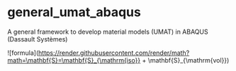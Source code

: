 # general_umat_abaqus
A general framework to develop material models (UMAT) in ABAQUS (Dassault Systèmes)




![formula](https://render.githubusercontent.com/render/math?math=\mathbf{S}=\mathbf{S}_{\mathrm{iso}} + \mathbf{S}_{\mathrm{vol}})
